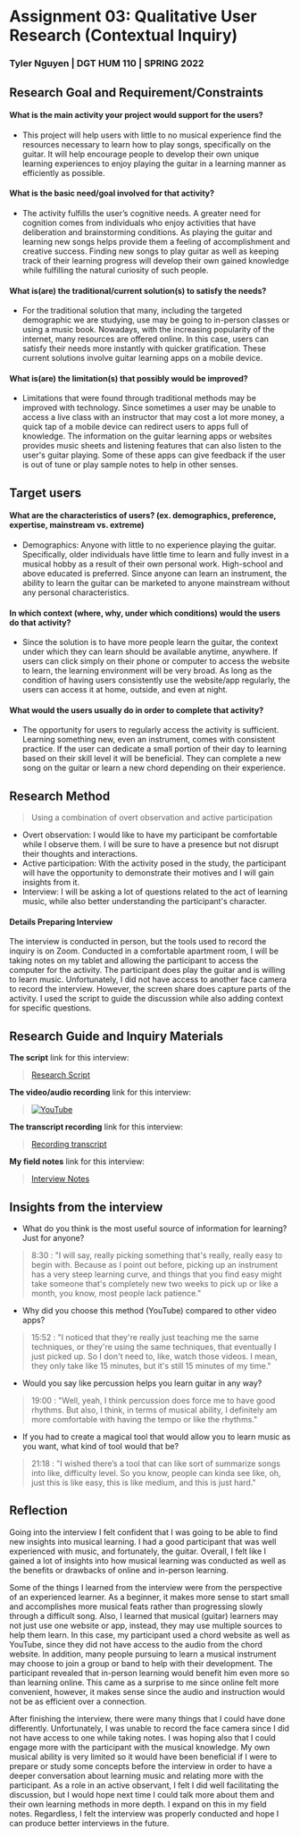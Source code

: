 # Assignment 03: Qualitative User Research (Contextual Inquiry)

### Tyler Nguyen | DGT HUM 110 | SPRING 2022

## Research Goal and Requirement/Constraints

#### What is the main activity your project would support for the users?

- This project will help users with little to no musical experience find the resources necessary to learn how to play songs, specifically on the guitar. It will help encourage people to develop their own unique learning experiences to enjoy playing the guitar in a learning manner as efficiently as possible.

#### What is the basic need/goal involved for that activity?

- The activity fulfills the user’s cognitive needs. A greater need for cognition comes from individuals who enjoy activities that have deliberation and brainstorming conditions. As playing the guitar and learning new songs helps provide them a feeling of accomplishment and creative success. Finding new songs to play guitar as well as keeping track of their learning progress will develop their own gained knowledge while fulfilling the natural curiosity of such people.

#### What is(are) the traditional/current solution(s) to satisfy the needs?

- For the traditional solution that many, including the targeted demographic we are studying, use may be going to in-person classes or using a music book. Nowadays, with the increasing popularity of the internet, many resources are offered online. In this case, users can satisfy their needs more instantly with quicker gratification. These current solutions involve guitar learning apps on a mobile device.

#### What is(are) the limitation(s) that possibly would be improved?

- Limitations that were found through traditional methods may be improved with technology. Since sometimes a user may be unable to access a live class with an instructor that may cost a lot more money, a quick tap of a mobile device can redirect users to apps full of knowledge. The information on the guitar learning apps or websites provides music sheets and listening features that can also listen to the user's guitar playing. Some of these apps can give feedback if the user is out of tune or play sample notes to help in other senses.

## Target users

#### What are the characteristics of users? (ex. demographics, preference, expertise, mainstream vs. extreme)

- Demographics: Anyone with little to no experience playing the guitar. Specifically, older individuals have little time to learn and fully invest in a musical hobby as a result of their own personal work. High-school and above educated is preferred. Since anyone can learn an instrument, the ability to learn the guitar can be marketed to anyone mainstream without any personal characteristics.

#### In which context (where, why, under which conditions) would the users do that activity?

- Since the solution is to have more people learn the guitar, the context under which they can learn should be available anytime, anywhere. If users can click simply on their phone or computer to access the website to learn, the learning environment will be very broad. As long as the condition of having users consistently use the website/app regularly, the users can access it at home, outside, and even at night.

#### What would the users usually do in order to complete that activity?

- The opportunity for users to regularly access the activity is sufficient. Learning something new, even an instrument, comes with consistent practice. If the user can dedicate a small portion of their day to learning based on their skill level it will be beneficial. They can complete a new song on the guitar or learn a new chord depending on their experience.

## Research Method

> Using a combination of overt observation and active participation

- Overt observation: I would like to have my participant be comfortable while I observe them. I will be sure to have a presence but not disrupt their thoughts and interactions.
- Active participation: With the activity posed in the study, the participant will have the opportunity to demonstrate their motives and I will gain insights from it.
- Interview: I will be asking a lot of questions related to the act of learning music, while also better understanding the participant's character.

#### Details Preparing Interview

The interview is conducted in person, but the tools used to record the inquiry is on Zoom. Conducted in a comfortable apartment room, I will be taking notes on my tablet and allowing the participant to access the computer for the activity. The participant does play the guitar and is willing to learn music. Unfortunately, I did not have access to another face camera to record the interview. However, the screen share does capture parts of the activity. I used the script to guide the discussion while also adding context for specific questions.

## Research Guide and Inquiry Materials

**The script** link for this interview: 
> [Research Script](https://docs.google.com/document/d/1BbzsllKrSwGNmf9Mb3a4c1CUasER1Vv3GfGL3-3ZJwQ/edit?usp=sharing)

**The video/audio recording** link for this interview: 
> [![YouTube](http://img.youtube.com/vi/jwYxPHPXB7Q/0.jpg)](https://youtu.be/jwYxPHPXB7Q "ALT-TEXT")

**The transcript recording** link for this interview: 
> [Recording transcript](https://docs.google.com/document/d/15IvbqHQ-31idMdCixSQz2Ng10FJ0ysyroABM2R7BN90/edit?usp=sharing)

**My field notes** link for this interview: 
> [Interview Notes](https://drive.google.com/file/d/1jRmZheaJvDU4iYrEfLGoTRhs6p72p1Bp/view?usp=sharing)

## Insights from the interview

- What do you think is the most useful source of information for learning? Just for anyone?
> 8:30 : "I will say, really picking something that's really, really easy to begin with. Because as I point out before, picking up an instrument has a very steep learning curve, and things that you find easy might take someone that's completely new two weeks to pick up or like a month, you know, most people lack patience."

- Why did you choose this method (YouTube) compared to other video apps?
> 15:52 : "I noticed that they're really just teaching me the same techniques, or they're using the same techniques, that eventually I just picked up. So I don't need to, like, watch those videos. I mean, they only take like 15 minutes, but it's still 15 minutes of my time."

- Would you say like percussion helps you learn guitar in any way?
> 19:00 : "Well, yeah, I think percussion does force me to have good rhythms. But also, I think, in terms of musical ability, I definitely am more comfortable with having the tempo or like the rhythms."

- If you had to create a magical tool that would allow you to learn music as you want, what kind of tool would that be?
> 21:18 : "I wished there’s a tool that can like sort of summarize songs into like, difficulty level. So you know, people can kinda see like, oh, just this is like easy, this is like medium, and this is just hard."

## Reflection

Going into the interview I felt confident that I was going to be able to find new insights into musical learning. I had a good participant that was well experienced with music, and fortunately, the guitar. Overall, I felt like I gained a lot of insights into how musical learning was conducted as well as the benefits or drawbacks of online and in-person learning.

Some of the things I learned from the interview were from the perspective of an experienced learner. As a beginner, it makes more sense to start small and accomplishes more musical feats rather than progressing slowly through a difficult song. Also, I learned that musical (guitar) learners may not just use one website or app, instead, they may use multiple sources to help them learn. In this case, my participant used a chord website as well as YouTube, since they did not have access to the audio from the chord website. In addition, many people pursuing to learn a musical instrument may choose to join a group or band to help with their development. The participant revealed that in-person learning would benefit him even more so than learning online. This came as a surprise to me since online felt more convenient, however, it makes sense since the audio and instruction would not be as efficient over a connection.

After finishing the interview, there were many things that I could have done differently. Unfortunately, I was unable to record the face camera since I did not have access to one while taking notes. I was hoping also that I could engage more with the participant with the musical knowledge. My own musical ability is very limited so it would have been beneficial if I were to prepare or study some concepts before the interview in order to have a deeper conversation about learning music and relating more with the participant. As a role in an active observant, I felt I did well facilitating the discussion, but I would hope next time I could talk more about them and their own learning methods in more depth. I expand on this in my field notes. Regardless, I felt the interview was properly conducted and hope I can produce better interviews in the future.


